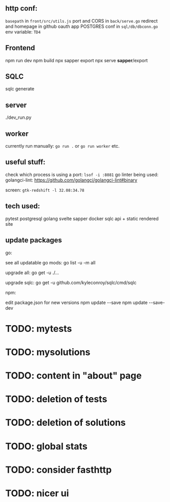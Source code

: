 http conf:
-----------
`basepath` in `front/src/utils.js`
port and CORS in `back/serve.go`
redirect and homepage in github oauth app
POSTGRES conf in `sql/db/dbconn.go`
env variable: `TD4`

Frontend
-----------
npm run dev
npm build
npx sapper export
npx serve __sapper__/export

SQLC
------------
sqlc generate

server
----------
./dev_run.py

worker
-----------
currently run manually: `go run .` or `go run worker` etc.

useful stuff:
----------------
check which process is using a port: `lsof -i :8081`
go linter being used: golangci-lint: https://github.com/golangci/golangci-lint#binary

screen: `gtk-redshift -l 32.08:34.78`


tech used:
--------------
pytest
postgresql
golang
svelte
sapper
docker
sqlc
api + static rendered site


update packages
---------------------
go:

see all updatable go mods:
go list -u -m all

upgrade all:
go get -u ./...

upgrade sqlc:
go get -u github.com/kyleconroy/sqlc/cmd/sqlc

npm:

edit package.json for new versions
npm update --save
npm update --save-dev




# TODO: mytests
# TODO: mysolutions
# TODO: content in "about" page
# TODO: deletion of tests
# TODO: deletion of solutions
# TODO: global stats
# TODO: consider fasthttp
# TODO: nicer ui

